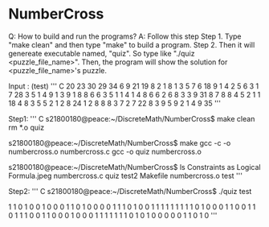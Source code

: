 # NumberCross
Q: How to build and run the programs?
A: Follow this step
Step 1. Type "make clean" and then type "make" to build a program.
Step 2. Then it will genereate executable named, "quiz". So type like "./quiz <puzzle_file_name>".
Then, the program will show the solution for <puzzle_file_name>'s puzzle.

Input : (test)
''' C
                20 23 30 29 34 6 9 21 19
                8 2 1 8 1 3 5 7 6 18
                9 1 4 2 5 6 3 1 7 28
                3 5 1 4 9 1 3 9 1 8
                8 6 6 3 5 1 1 4 1 4
                8 6 6 2 6 8 3 3 9 31
                8 7 8 8 4 5 2 1 1 18
                4 8 3 5 5 2 1 2 8 24
                1 2 8 8 8 3 7 2 7 22
                8 3 9 5 9 2 1 4 9 35
'''

Step1:
''' C
s21800180@peace:~/DiscreteMath/NumberCross$ make clean
rm *.o quiz

s21800180@peace:~/DiscreteMath/NumberCross$ make
gcc -c -o numbercross.o numbercross.c
gcc -o quiz numbercross.o

s21800180@peace:~/DiscreteMath/NumberCross$ ls
Constraints as Logical Formula.jpeg  numbercross.c  quiz  test2
Makefile                             numbercross.o  test
'''

Step2:
''' C
s21800180@peace:~/DiscreteMath/NumberCross$ ./quiz test

1 1 0 1 0 0 1 0 0 
0 1 1 0 1 0 0 0 0 
1 1 1 0 1 0 0 1 1 
1 1 1 1 1 1 1 0 1 
0 0 0 1 1 0 0 1 1 
0 1 1 1 0 0 1 1 0 
0 0 1 0 0 0 1 1 1 
1 1 1 1 0 1 0 1 0 
0 0 0 0 1 1 0 1 0 
'''
